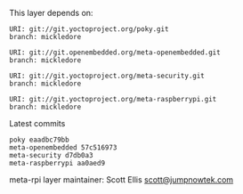This layer depends on:

    URI: git://git.yoctoproject.org/poky.git
    branch: mickledore

    URI: git://git.openembedded.org/meta-openembedded.git
    branch: mickledore

    URI: git://git.yoctoproject.org/meta-security.git
    branch: mickledore

    URI: git://git.yoctoproject.org/meta-raspberrypi.git
    branch: mickledore

Latest commits

    poky eaadbc79bb
    meta-openembedded 57c516973
    meta-security d7db0a3
    meta-raspberrypi aa0aed9

meta-rpi layer maintainer: Scott Ellis <scott@jumpnowtek.com>
